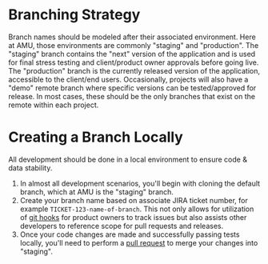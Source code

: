 # Branching Strategy
Branch names should be modeled after their associated environment.  Here at AMU, those environments are commonly "staging" and 
"production".  The "staging" branch contains the "next" version of the application and is used for final stress testing and client/product owner approvals before going live.
The "production" branch is the currently released version of the application, accessible to the client/end users.  Occasionally, projects will also have a "demo" remote branch where specific versions can be tested/approved for release.  In most cases, these should be the only branches that exist on the remote within each project.

# Creating a Branch Locally

All development should be done in a local environment to ensure code & data stability.  
1. In almost all development scenarios, you'll begin with cloning the default branch, which at AMU is the "staging" branch.
2. Create your branch name based on associate JIRA ticket number, for example `TICKET-123-name-of-branch`.  This not only allows for utilization of [git hooks](https://github.com/Andrews-McMeel-Universal/amu-code_standards/tree/production/general/github/git-hooks) for product owners to track issues but also assists other developers to reference scope for pull requests and releases.
3. Once your code changes are made and successfully passing tests locally, you'll need to perform a [pull request](https://github.com/Andrews-McMeel-Universal/amu-code_standards/tree/production/general/github/pull-requests) to merge your changes into "staging".

